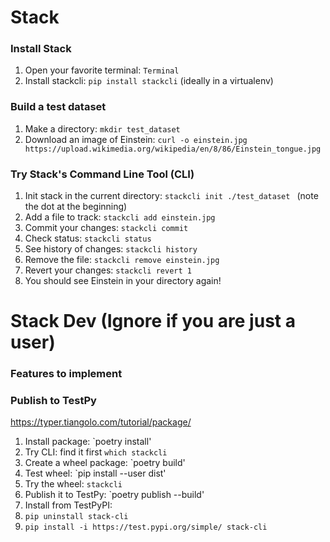 # Stack

### Install Stack

1. Open your favorite terminal: `Terminal`
2. Install stackcli: `pip install stackcli` (ideally in a virtualenv)

### Build a test dataset

1. Make a directory: `mkdir test_dataset`
3. Download an image of Einstein: `curl -o einstein.jpg https://upload.wikimedia.org/wikipedia/en/8/86/Einstein_tongue.jpg`


### Try Stack's Command Line Tool (CLI)

1. Init stack in the current directory: ```stackcli init ./test_dataset ``` (note the dot at the beginning)
2. Add a file to track: `stackcli add einstein.jpg`
3. Commit your changes: `stackcli commit`
4. Check status: `stackcli status`
5. See history of changes: `stackcli history`
6. Remove the file: `stackcli remove einstein.jpg`
7. Revert your changes: `stackcli revert 1`
8. You should see Einstein in your directory again!


# Stack Dev (Ignore if you are just a user)

### Features to implement

### Publish to TestPy

https://typer.tiangolo.com/tutorial/package/

1. Install package: `poetry install'
2. Try CLI: find it first `which stackcli`
3. Create a wheel package: `poetry build'
4. Test wheel: `pip install --user dist'
5. Try the wheel: `stackcli`
6. Publish it to TestPy: `poetry publish --build'
7. Install from TestPyPI:
  1. `pip uninstall stack-cli`
  1. `pip install -i https://test.pypi.org/simple/ stack-cli`

